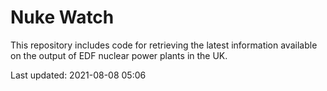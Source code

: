 # Nuke Watch

This repository includes code for retrieving the latest information available on the output of EDF nuclear power plants in the UK.

Last updated: 2021-08-08 05:06